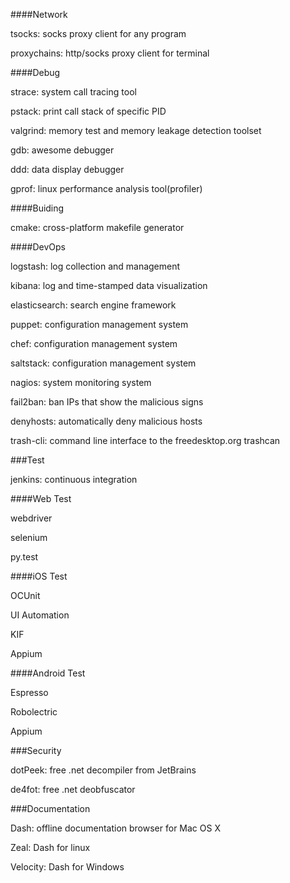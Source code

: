 ####Network

tsocks: socks proxy client for any program

proxychains: http/socks proxy client for terminal

####Debug

strace: system call tracing tool

pstack: print call stack of specific PID

valgrind: memory test and memory leakage detection toolset

gdb: awesome debugger

ddd: data display debugger

gprof: linux performance analysis tool(profiler)

####Buiding

cmake: cross-platform makefile generator

####DevOps

logstash: log collection and management

kibana: log and time-stamped data visualization

elasticsearch: search engine framework

puppet: configuration management system

chef: configuration management system

saltstack: configuration management system

nagios: system monitoring system

fail2ban: ban IPs that show the malicious signs

denyhosts: automatically deny malicious hosts

trash-cli: command line interface to the freedesktop.org trashcan

###Test

jenkins: continuous integration

####Web Test

webdriver

selenium

py.test

####iOS Test

OCUnit

UI Automation

KIF

Appium

####Android Test

Espresso

Robolectric

Appium

###Security

dotPeek: free .net decompiler from JetBrains

de4fot: free .net deobfuscator

###Documentation

Dash: offline documentation browser for Mac OS X

Zeal: Dash for linux

Velocity: Dash for Windows
